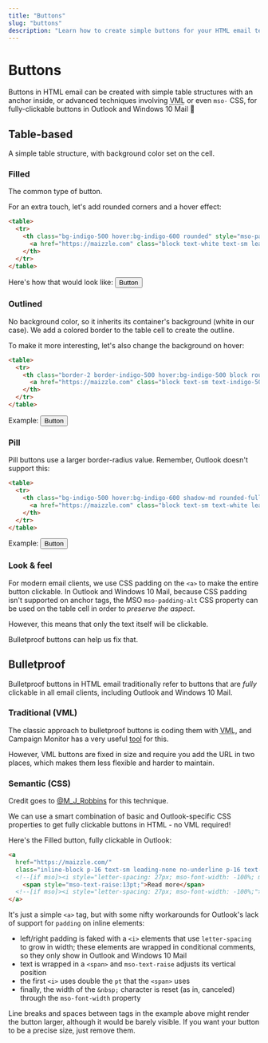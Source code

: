 ```yaml
---
title: "Buttons"
slug: "buttons"
description: "Learn how to create simple buttons for your HTML email templates in Maizzle"
---
```


# Buttons

Buttons in HTML email can be created with simple table structures with an anchor inside, or advanced techniques involving <abbr title="Vector Markup Language">VML</abbr> or even `mso-` CSS, for fully-clickable buttons in Outlook and Windows 10 Mail 🤯

## Table-based

A simple table structure, with background color set on the cell.

### Filled

The common type of button. 

For an extra touch, let's add rounded corners and a hover effect:

```html
<table>
  <tr>
    <th class="bg-indigo-500 hover:bg-indigo-600 rounded" style="mso-padding-alt: 12px 48px;">
      <a href="https://maizzle.com" class="block text-white text-sm leading-full py-12 px-48 no-underline">Button</a>
    </th>
  </tr>
</table>
```

<div class="mt-8 mb-4 items-center flex flex-wrap">
  Here's how that would look like: <button class="mt-4 sm:mt-0 sm:ml-8 rounded bg-indigo-500 hover:bg-indigo-600 text-sm text-white font-bold leading-full py-3 px-12 focus:outline-none">Button</button>
</div>

### Outlined

No background color, so it inherits its container's background (white in our case). We add a colored border to the table cell to create the outline.

To make it more interesting, let's also change the background on hover:

```html
<table>
  <tr>
    <th class="border-2 border-indigo-500 hover:bg-indigo-500 block rounded" style="mso-padding-alt: 12px 48px;">
      <a href="https://maizzle.com" class="block text-sm text-indigo-500 hover:text-white leading-full py-12 px-48 no-underline">Button</a>
    </th>
  </tr>
</table>
```

<div class="mt-8 mb-4 items-center flex">
  Example: <button class="ml-8 rounded border-2 border-indigo-500 hover:border-indigo-600 hover:bg-indigo-600 text-sm text-indigo-500 hover:text-white font-bold leading-full py-3 px-12 focus:outline-none">Button</a>
</div>

### Pill

Pill buttons use a larger border-radius value. Remember, Outlook doesn't support this:

```html
<table>
  <tr>
    <th class="bg-indigo-500 hover:bg-indigo-600 shadow-md rounded-full" style="mso-padding-alt: 12px 48px;">
      <a href="https://maizzle.com" class="block text-sm text-white leading-full py-12 px-48 no-underline">Button</a>
    </th>
  </tr>
</table>
```

<div class="mt-8 mb-4 items-center flex">
  Example: <button class="ml-8 rounded-full shadow-md bg-indigo-500 hover:bg-indigo-600 text-sm text-white font-bold leading-full py-3 px-12 focus:outline-none">Button</a>
</div>

### Look & feel

For modern email clients, we use CSS padding on the `<a>` to make the entire button clickable. In Outlook and Windows 10 Mail, because CSS padding isn't supported on anchor tags, the MSO `mso-padding-alt` CSS property can be used on the table cell in order to _preserve the aspect_. 

However, this means that only the text itself will be clickable.

Bulletproof buttons can help us fix that.

## Bulletproof

Bulletproof buttons in HTML email traditionally refer to buttons that are _fully_ clickable in all email clients, including Outlook and Windows 10 Mail. 

### Traditional (VML)

The classic approach to bulletproof buttons is coding them with <abbr title="Vector Markup Language">VML</abbr>, and Campaign Monitor has a very useful [tool](https://buttons.cm/) for this.

However, VML buttons are fixed in size and require you add the URL in two places, which makes them less flexible and harder to maintain.

### Semantic (CSS)

<div class="bg-cool-gray-50 border-l-4 border-gradient-b-ocean-light p-4 mb-4 text-md" role="alert">
  <div class="text-cool-gray-500">Credit goes to <a href="https://twitter.com/M_J_Robbins" target="_blank" rel="nofollow noopener noreferrer">@M_J_Robbins</a> for this technique.</div>
</div>

We can use a smart combination of basic and Outlook-specific CSS properties to get fully clickable buttons in HTML - no VML required!

Here's the Filled button, fully clickable in Outlook:

```html
<a 
  href="https://maizzle.com/"
  class="inline-block p-16 text-sm leading-none no-underline p-16 text-white rounded bg-indigo-500 hover:bg-indigo-600">
  <!--[if mso]><i style="letter-spacing: 27px; mso-font-width: -100%; mso-text-raise: 26pt;">&nbsp;</i><![endif]-->
    <span style="mso-text-raise:13pt;">Read more</span>
  <!--[if mso]><i style="letter-spacing: 27px; mso-font-width: -100%;">&nbsp;</i><![endif]-->
</a>
```

It's just a simple `<a>` tag, but with some nifty workarounds for Outlook's lack of support for `padding` on inline elements:

- left/right padding is faked with a `<i>` elements that use `letter-spacing` to grow in width; these elements are wrapped in conditional comments, so they only show in Outlook and Windows 10 Mail
- text is wrapped in a `<span>` and `mso-text-raise` adjusts its vertical position
- the first `<i>` uses double the `pt` that the `<span>` uses
- finally, the width of the `&nbsp;` character is reset (as in, canceled) through the `mso-font-width` property

<div class="bg-cool-gray-50 border-l-4 border-gradient-b-ocean-light p-4 mb-4 text-md" role="alert">
  <div class="text-cool-gray-500">Line breaks and spaces between tags in the example above might render the button larger, although it would be barely visible. If you want your button to be a precise size, just remove them.</div>
</div>
